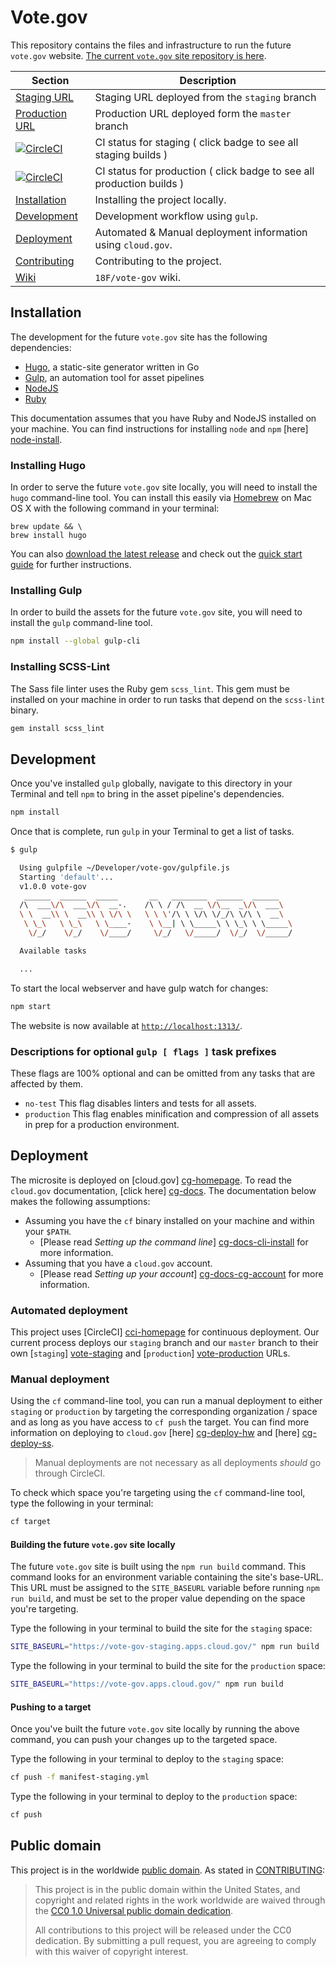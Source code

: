 # Vote.gov

This repository contains the files and infrastructure to run the future
`vote.gov` website. [The current `vote.gov` site repository is
here](https://github.com/presidential-innovation-fellows/vote-2016).

 Section | Description
 ------- | -----------
 [Staging URL](https://vote-gov-staging.apps.cloud.gov/) | Staging URL deployed from the `staging` branch
 [Production URL](https://vote-gov.apps.cloud.gov/) | Production URL deployed form the `master` branch
 [![CircleCI](https://circleci.com/gh/18F/vote-gov/tree/staging.svg?style=svg)](https://circleci.com/gh/18F/vote-gov/tree/staging) | CI status for staging ( click badge to see all staging builds )
 [![CircleCI](https://circleci.com/gh/18F/vote-gov/tree/master.svg?style=svg)](https://circleci.com/gh/18F/vote-gov/tree/master) | CI status for production ( click badge to see all production builds )
 [Installation](#installation)   | Installing the project locally.
 [Development](#development)     | Development workflow using `gulp`.
 [Deployment](#deployment)       | Automated & Manual deployment information using `cloud.gov`.
 [Contributing](CONTRIBUTING.md) | Contributing to the project.
 [Wiki](https://github.com/18F/vote-gov/wiki) | `18F/vote-gov` wiki.

## Installation

The development for the future `vote.gov` site has the following dependencies:

- [Hugo](http://gohugo.io "Hugo Homepage"), a static-site generator written in Go
- [Gulp](http://gulpjs.com "GulpJS Homepage"), an automation tool for asset pipelines
- [NodeJS](https://nodejs.org/ "NodeJS Homepage")
- [Ruby](https://www.ruby-lang.org/ "Ruby Homepage")

This documentation assumes that you have Ruby and NodeJS installed on your
machine. You can find instructions for installing `node` and `npm` [here] [node-install].

[node-install]: https://nodejs.org/en/download/ "NodeJS Downloads"

### Installing Hugo

In order to serve the future `vote.gov` site locally, you will need to install
the `hugo` command-line tool. You can install this easily via [Homebrew][homebrew-install]
on Mac OS X with the following command in your terminal:

[homebrew-install]: http://brew.sh "Homebrew Installation"

```shell
brew update && \
brew install hugo
```

You can also [download the latest release][hugo-release] and check out the
[quick start guide][hugo-quick-guide] for further instructions.

[hugo-release]: https://github.com/spf13/hugo/releases "Download Latest Hugo Release"
[hugo-quick-guide]: http://gohugo.io/overview/quickstart/ "Hugo Quickstart Guide"

### Installing Gulp

In order to build the assets for the future `vote.gov` site, you will need to
install the `gulp` command-line tool.

```sh
npm install --global gulp-cli
```

### Installing SCSS-Lint

The Sass file linter uses the Ruby gem `scss_lint`. This gem must be installed
on your machine in order to run tasks that depend on the `scss-lint` binary.

```sh
gem install scss_lint
```

## Development

Once you've installed `gulp` globally, navigate to this directory in your Terminal
and tell `npm` to bring in the asset pipeline's dependencies.

```sh
npm install
```

Once that is complete, run `gulp` in your Terminal to get a list of tasks.

```sh
$ gulp

  Using gulpfile ~/Developer/vote-gov/gulpfile.js
  Starting 'default'...
  v1.0.0 vote-gov
   ______  ______  _____       __   ________  ______  ______
  /\  ___\/\  ___\/\  __-.    /\ \ / /\  __ \/\__  _\/\  ___\
  \ \  __\\ \  __\\ \ \/\ \   \ \ \'/\ \ \/\ \/_/\ \/\ \  __\
   \ \_\   \ \_\   \ \____-    \ \__| \ \_____\ \ \_\ \ \_____\
    \/_/    \/_/    \/____/     \/_/   \/_____/  \/_/  \/_____/

  Available tasks

  ...
```

To start the local webserver and have gulp watch for changes:

```sh
npm start
```

The website is now available at [`http://localhost:1313/`](http://localhost:1313/).

### Descriptions for optional `gulp [ flags ]` task prefixes

These flags are 100% optional and can be omitted from any tasks that are
affected by them.

- `no-test` This flag disables linters and tests for all assets.
- `production` This flag enables minification and compression of all assets in
  prep for a production environment.

## Deployment

The microsite is deployed on [cloud.gov] [cg-homepage]. To read the `cloud.gov`
documentation, [click here] [cg-docs]. The documentation below makes the
following assumptions:

- Assuming you have the `cf` binary installed on your machine and within your
  `$PATH`.
    - [Please read _Setting up the command line_] [cg-docs-cli-install] for more
      information.
- Assuming that you have a `cloud.gov` account.
    - [Please read _Setting up your account_] [cg-docs-cg-account] for more
      information.

[cg-homepage]: https://cloud.gov "Cloud.gov: Homepage"
[cg-docs]: https://docs.cloud.gov "Cloud.gov: Documentation"
[cg-docs-cli-install]: https://docs.cloud.gov/getting-started/setup/ "Cloud.gov: Setting up the command line"
[cg-docs-cg-account]: https://docs.cloud.gov/getting-started/accounts/ "Cloud.gov: Setting up your account"

### Automated deployment

This project uses [CircleCI] [cci-homepage] for continuous deployment. Our
current process deploys our `staging` branch and our `master` branch to their
own [`staging`] [vote-staging] and [`production`] [vote-production] URLs.

[cci-homepage]: https://circleci.com "CircleCI: Homepage"
[vote-staging]: https://vote-gov-staging.apps.cloud.gov "Vote USA: Staging"
[vote-production]: https://vote-gov.apps.cloud.gov "Vote USA: Production"

### Manual deployment

Using the `cf` command-line tool, you can run a manual deployment to either
`staging` or `production` by targeting the corresponding organization / space
and as long as you have access to `cf push` the target. You can find more information on
deploying to `cloud.gov` [here] [cg-deploy-hw] and [here] [cg-deploy-ss].

[cg-deploy-hw]: https://docs.cloud.gov/getting-started/your-first-deploy/ "Cloud.gov: Your First Deploy"
[cg-deploy-ss]: https://docs.cloud.gov/apps/static/ "Cloud.gov: Deploying Static Sites"

> Manual deployments are not necessary as all deployments _should_ go through
> CircleCI.

To check which space you're targeting using the `cf` command-line tool, type the
following in your terminal:

```sh
cf target
```

#### Building the future `vote.gov` site locally

The future `vote.gov` site is built using the `npm run build` command. This command
looks for an environment variable containing the site's base-URL. This URL must
be assigned to the `SITE_BASEURL` variable before running `npm run build`, and
must be set to the proper value depending on the space you're targeting.

Type the following in your terminal to build the site for the `staging` space:

```sh
SITE_BASEURL="https://vote-gov-staging.apps.cloud.gov/" npm run build
```

Type the following in your terminal to build the site for the `production` space:

```sh
SITE_BASEURL="https://vote-gov.apps.cloud.gov/" npm run build
```

#### Pushing to a target

Once you've built the future `vote.gov` site locally by running the above
command, you can push your changes up to the targeted space.

Type the following in your terminal to deploy to the `staging` space:

```sh
cf push -f manifest-staging.yml
```

Type the following in your terminal to deploy to the `production` space:

```sh
cf push
```

## Public domain

This project is in the worldwide [public domain](LICENSE.md). As stated in [CONTRIBUTING](CONTRIBUTING.md):

> This project is in the public domain within the United States, and copyright
> and related rights in the work worldwide are waived through the [CC0 1.0
> Universal public domain dedication](https://creativecommons.org/publicdomain/zero/1.0/).
>
>All contributions to this project will be released under the CC0
>dedication. By submitting a pull request, you are agreeing to comply
>with this waiver of copyright interest.
